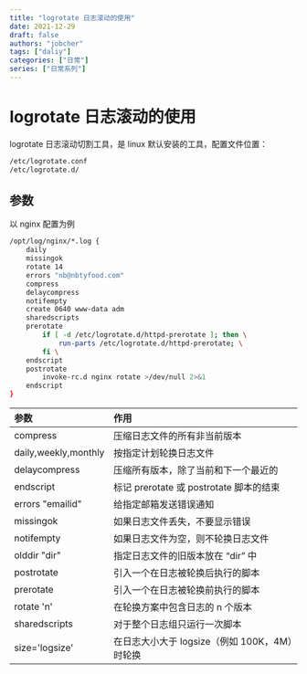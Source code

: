 ```yaml
---
title: "logrotate 日志滚动的使用"
date: 2021-12-29
draft: false
authors: "jobcher"
tags: ["daliy"]
categories: ["日常"]
series: ["日常系列"]
---
```


# logrotate 日志滚动的使用

logrotate 日志滚动切割工具，是 linux 默认安装的工具，配置文件位置：

```sh
/etc/logrotate.conf
/etc/logrotate.d/
```

## 参数

以 nginx 配置为例

```sh
/opt/log/nginx/*.log {
	daily
	missingok
	rotate 14
    errors "nb@nbtyfood.com"
	compress
	delaycompress
	notifempty
	create 0640 www-data adm
	sharedscripts
	prerotate
		if [ -d /etc/logrotate.d/httpd-prerotate ]; then \
			run-parts /etc/logrotate.d/httpd-prerotate; \
		fi \
	endscript
	postrotate
		invoke-rc.d nginx rotate >/dev/null 2>&1
	endscript
}
```

| 参数                 | 作用                                          |
| :------------------- | :-------------------------------------------- |
| compress             | 压缩日志文件的所有非当前版本                  |
| daily,weekly,monthly | 按指定计划轮换日志文件                        |
| delaycompress        | 压缩所有版本，除了当前和下一个最近的          |
| endscript            | 标记 prerotate 或 postrotate 脚本的结束       |
| errors "emailid"     | 给指定邮箱发送错误通知                        |
| missingok            | 如果日志文件丢失，不要显示错误                |
| notifempty           | 如果日志文件为空，则不轮换日志文件            |
| olddir "dir"         | 指定日志文件的旧版本放在 “dir” 中             |
| postrotate           | 引入一个在日志被轮换后执行的脚本              |
| prerotate            | 引入一个在日志被轮换前执行的脚本              |
| rotate 'n'           | 在轮换方案中包含日志的 n 个版本               |
| sharedscripts        | 对于整个日志组只运行一次脚本                  |
| size='logsize'       | 在日志大小大于 logsize（例如 100K，4M）时轮换 |
